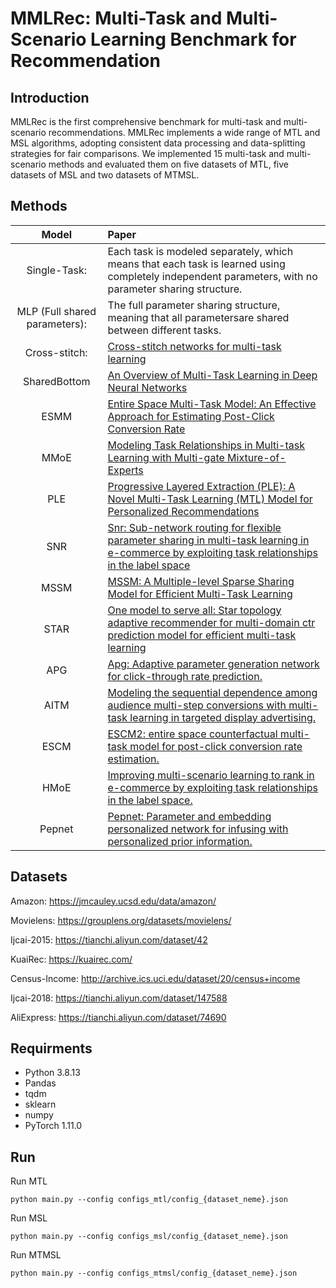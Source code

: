# MMLRec: Multi-Task and Multi-Scenario Learning Benchmark for Recommendation

## Introduction
MMLRec is the first comprehensive benchmark for multi-task and multi-scenario recommendations. MMLRec implements a wide range of MTL and MSL algorithms,  adopting consistent data processing and data-splitting strategies for fair comparisons. 
We implemented 15 multi-task and multi-scenario methods and evaluated them on five datasets of MTL, five datasets of MSL and two datasets of MTMSL.

## Methods

|             Model             | Paper                                                                                                                                                                                                     |
|:-----------------------------:|:----------------------------------------------------------------------------------------------------------------------------------------------------------------------------------------------------------|
|         Single-Task:          | Each task is modeled separately, which means that each task is learned using completely independent parameters, with no parameter sharing structure.                                                      |
| MLP (Full shared parameters): | The full parameter sharing structure, meaning that all parametersare shared between different tasks.                                                                                                      |
|         Cross-stitch:         | [Cross-stitch networks for multi-task learning](https://arxiv.org/abs/1604.03539)                                                                                                                         |
|         SharedBottom          | [An Overview of Multi-Task Learning in Deep Neural Networks](https://arxiv.org/pdf/1706.05098.pdf)                                                                                                        |
|             ESMM              | [Entire Space Multi-Task Model: An Effective Approach for Estimating Post-Click Conversion Rate](https://dl.acm.org/doi/10.1145/3209978.3210104)                                                          |
|             MMoE              | [Modeling Task Relationships in Multi-task Learning with Multi-gate Mixture-of-Experts](https://dl.acm.org/doi/abs/10.1145/3219819.3220007)                                                               |
|              PLE              | [Progressive Layered Extraction (PLE): A Novel Multi-Task Learning (MTL) Model for Personalized Recommendations](https://dl.acm.org/doi/10.1145/3383313.3412236)                                          |
|              SNR              | [Snr: Sub-network routing for flexible parameter sharing in multi-task learning in e-commerce by exploiting task relationships in the label space](https://ojs.aaai.org/index.php/AAAI/article/view/3788) |
|             MSSM              | [MSSM: A Multiple-level Sparse Sharing Model for Efficient Multi-Task Learning](https://dl.acm.org/doi/10.1145/3404835.3463022)                                                                           |
|             STAR              | [One model to serve all: Star topology adaptive recommender for multi-domain ctr prediction model for efficient multi-task learning](https://arxiv.org/abs/2101.11427)                                    |
|              APG              | [Apg: Adaptive parameter generation network for click-through rate prediction.](https://arxiv.org/abs/2203.16218)                                                                                         |
|             AITM              | [Modeling the sequential dependence among audience multi-step conversions with multi-task learning in targeted display advertising.](https://dl.acm.org/doi/abs/10.1145/3447548.3467071)                  |
|             ESCM              | [ESCM2: entire space counterfactual multi-task model for post-click conversion rate estimation.](https://dl.acm.org/doi/abs/10.1145/3477495.3531972)                                                      |
|             HMoE              | [Improving multi-scenario learning to rank in e-commerce by exploiting task relationships in the label space.](https://dl.acm.org/doi/abs/10.1145/3340531.3412713)                                        |
|            Pepnet             | [Pepnet: Parameter and embedding personalized network for infusing with personalized prior information.](https://dl.acm.org/doi/abs/10.1145/3580305.3599884)                                                                |


## Datasets


Amazon: https://jmcauley.ucsd.edu/data/amazon/

Movielens: https://grouplens.org/datasets/movielens/

Ijcai-2015: https://tianchi.aliyun.com/dataset/42

KuaiRec: https://kuairec.com/

Census-Income: http://archive.ics.uci.edu/dataset/20/census+income

Ijcai-2018: https://tianchi.aliyun.com/dataset/147588

AliExpress: https://tianchi.aliyun.com/dataset/74690

## Requirments

* Python 3.8.13
* Pandas
* tqdm
* sklearn
* numpy
* PyTorch 1.11.0

## Run
Run MTL
```
python main.py --config configs_mtl/config_{dataset_neme}.json
```
Run MSL
```
python main.py --config configs_msl/config_{dataset_neme}.json
```
Run MTMSL
```
python main.py --config configs_mtmsl/config_{dataset_neme}.json
```

